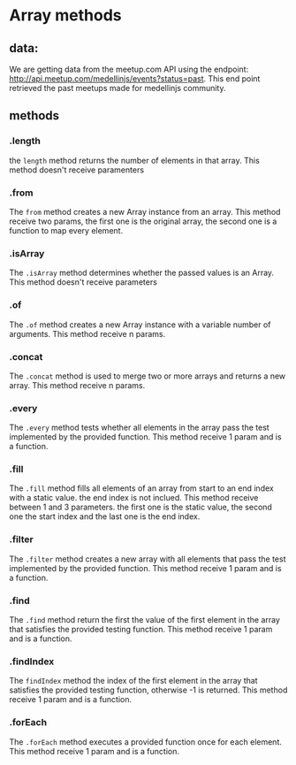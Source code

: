 # Array methods

## data:

We are getting data from the meetup.com API using the endpoint: http://api.meetup.com/medellinjs/events?status=past.
This end point retrieved the past meetups made for medellinjs community.

## methods

### .length
the `length` method returns the number of elements in that array.
This method doesn't receive paramenters

### .from
The `from` method creates a new Array instance from an array.
This method receive two params, the first one is the original array, the second one is a function to map every element.

### .isArray
The `.isArray` method determines whether the passed values is an Array.
This method doesn't receive parameters

### .of
The `.of` method creates a new Array instance with a variable number of arguments.
This method receive n params.

### .concat
The `.concat` method is used to merge two or more arrays and returns a new array.
This method receive n params.

### .every
The `.every` method tests whether all elements in the array pass the test implemented by the provided function.
This method receive 1 param and is a function.

### .fill
The `.fill` method fills all elements of an array from start to an end index with a static value. the end index is not inclued.
This method receive between 1 and 3 parameters. the first one is the static value, the second one the start index and the last one is the end index.

### .filter
The `.filter` method creates a new array with all elements that pass the test implemented by the provided function.
This method receive 1 param and is a function.

### .find
The `.find` method return the first the value of the first element in the array that satisfies the provided testing function.
This method receive 1 param and is a function.

### .findIndex
The `findIndex` method the index of the first element in the array that satisfies the provided testing function, otherwise -1 is returned.
This method receive 1 param and is a function.

### .forEach
The `.forEach` method executes a provided function once for each element.
This method receive 1 param and is a function.

###
